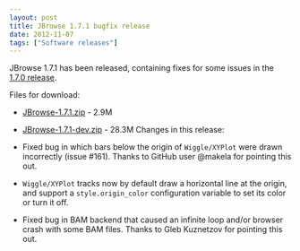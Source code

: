 ```yaml
---
layout: post
title: JBrowse 1.7.1 bugfix release
date: 2012-11-07
tags: ["Software releases"]
---
```


JBrowse 1.7.1 has been released, containing fixes for some issues in the [1.7.0 release](http://jbrowse.org/jbrowse-1-7-0/ "JBrowse 1.7.0, now with data export, direct BAM display, and much more").

Files for download:

*   [JBrowse-1.7.1.zip](/wordpress/wp-content/plugins/download-monitor/download.php?id=27 "download JBrowse-1.7.1.zip") - 2.9M
*   [JBrowse-1.7.1-dev.zip](http://jbrowse.org/wordpress/wp-content/plugins/download-monitor/download.php?id=28 "download JBrowse-1.7.1-dev.zip") - 28.3M
Changes in this release:

*   Fixed bug in which bars below the origin of `Wiggle/XYPlot` were
drawn incorrectly (issue #161). Thanks to GitHub user @makela for
pointing this out.
*   `Wiggle/XYPlot` tracks now by default draw a horizontal line at the
origin, and support a `style.origin_color` configuration variable
to set its color or turn it off.
*   Fixed bug in BAM backend that caused an infinite loop and/or
browser crash with some BAM files. Thanks to Gleb Kuznetzov for
pointing this out.